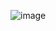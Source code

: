 ![image](https://user-images.githubusercontent.com/65080026/139734767-4fae9fef-b1dc-4a9b-a5bf-558124a8b5b3.png)
